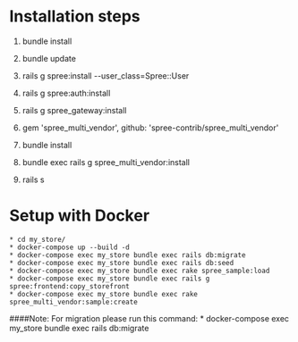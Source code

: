 # Installation steps
1. bundle install

2. bundle update

3. rails g spree:install --user_class=Spree::User

4. rails g spree:auth:install

5. rails g spree_gateway:install

6. gem 'spree_multi_vendor', github: 'spree-contrib/spree_multi_vendor'

7. bundle install

8. bundle exec rails g spree_multi_vendor:install

9. rails s

# Setup with Docker
    * cd my_store/
    * docker-compose up --build -d
    * docker-compose exec my_store bundle exec rails db:migrate
    * docker-compose exec my_store bundle exec rails db:seed
    * docker-compose exec my_store bundle exec rake spree_sample:load 
    * docker-compose exec my_store bundle exec rails g spree:frontend:copy_storefront
    * docker-compose exec my_store bundle exec rake spree_multi_vendor:sample:create

####Note:
    For migration please run this command:
    * docker-compose exec my_store bundle exec rails db:migrate
